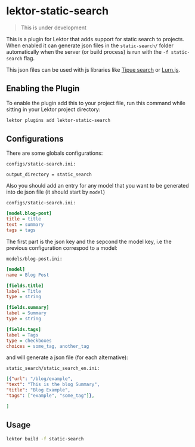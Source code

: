 # lektor-static-search

> This is under development

This is a plugin for Lektor that adds support for static search to projects. When enabled it can generate json files in the `static-search/` folder automatically when the server (or build process) is run with the `-f static-search` flag.

This json files can be used with js libraries like [Tipue search](http://www.tipue.com/search/) or [Lurn.js](http://lunrjs.com/).

## Enabling the Plugin

To enable the plugin add this to your project file, run this command while sitting in your Lektor project directory:

```bash
lektor plugins add lektor-static-search
```

## Configurations

There are some globals configurations:

`configs/static-search.ini:`

    output_directory = static_search


Also you should add an entry for any model that you want to be generated into de json file (it should start by `model`)

`configs/static-search.ini:`

```ini
[model.blog-post]
title = title
text = summary
tags = tags
```

The first part is the json key and the sepcond the model key, i.e the previous configuration correspod to a model:

`models/blog-post.ini:`

```ini
[model]
name = Blog Post

[fields.title]
label = Title
type = string

[fields.summary]
label = Summary
type = string

[fields.tags]
label = Tags
type = checkboxes
choices = some_tag, another_tag
```

and will generate a json file (for each alternative):

`static_search/static_search_en.ini:`

```json
[{"url": "/blog/example",
"text": "This is the blog Summary",
"title": "Blog Example",
"tags": ["example", "some_tag"]},

]
```

## Usage

```bash
lektor build -f static-search
```
